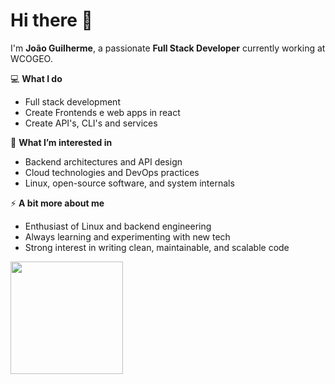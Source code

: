 # Hi there 👋

I'm **João Guilherme**, a passionate **Full Stack Developer** currently working at WCOGEO. 

💻 **What I do**  
- Full stack development
- Create Frontends e web apps in react
- Create API's, CLI's and services

🌱 **What I’m interested in**  
- Backend architectures and API design  
- Cloud technologies and DevOps practices  
- Linux, open-source software, and system internals

⚡ **A bit more about me**  
- Enthusiast of Linux and backend engineering  
- Always learning and experimenting with new tech  
- Strong interest in writing clean, maintainable, and scalable code

<!-- 🚀 **My skills**<br><br> ![My Skills](https://go-skill-icons.vercel.app/api/icons?i=aws,ts,react,python,postgresql,docker,linux,go,java,spring&perline=4) -->

<a href="https://github.com/JoaoGuilherme2909" title="Github stats de joao guilherme dos santos">
  <img height="180em" src="https://github-readme-stats.vercel.app/api?username=JoaoGuilherme2909&theme=dracula&show_icons=true" />
</a>
